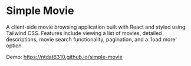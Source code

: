 # Simple Movie

A client-side movie browsing application built with React and styled using Tailwind CSS. Features include viewing a list of movies, detailed descriptions, movie search functionality, pagination, and a 'load more' option.

Demo: https://ntdat6310.github.io/simple-movie
